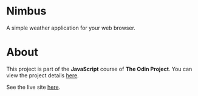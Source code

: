 # Nimbus
A simple weather application for your web browser.

# About
This project is part of the **JavaScript** course of **The Odin Project**. You can view the project details [here](https://www.theodinproject.com/courses/javascript/lessons/weather-app).

See the live site [here](https://www.azriellep.github.io/nimbus).